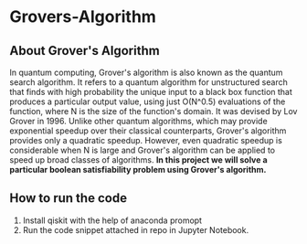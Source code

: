 # Grovers-Algorithm

## About Grover's Algorithm

In quantum computing, Grover's algorithm is also known as the quantum search algorithm.
It refers to a quantum algorithm for unstructured search that finds with high probability the unique input to a black box function that produces a particular output value, using just O(N^0.5) evaluations of the function, 
where N is the size of the function's domain. 
It was devised by Lov Grover in 1996.
Unlike other quantum algorithms, which may provide exponential speedup over their classical counterparts, Grover's algorithm provides only a quadratic speedup. 
However, even quadratic speedup is considerable when N is large and Grover's algorithm can be applied to speed up broad classes of algorithms.
**In this project we will solve a particular boolean satisfiability problem using Grover's algorithm.**

## How to run the code

1. Install qiskit with the help of anaconda promopt
2. Run the code snippet attached in repo in Jupyter Notebook.

